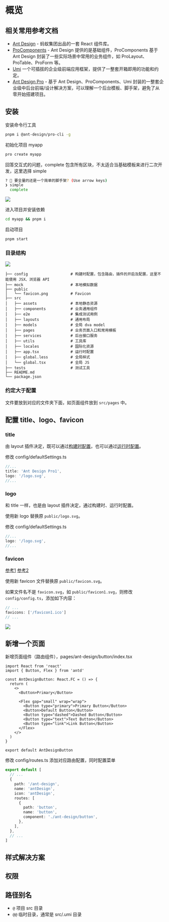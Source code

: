 # 概览

## 相关常用参考文档

- [Ant Design](https://ant-design.antgroup.com/index-cn) - 蚂蚁集团出品的一套 React 组件库。
- [ProComponents](https://procomponents.ant.design/) - Ant Design 提供的是基础组件，ProComponents 基于 Ant Design 封装了一些实际场景中常用的业务组件，如 ProLayout、ProTable、ProForm 等。
- [Umi](https://umijs.org/) 一个可插拔的企业级前端应用框架，提供了一整套开箱即用的功能和约定。
- [Ant Design Pro](https://pro.ant.design/zh-CN) - 基于 Ant Design、ProComponents、Umi 封装的一整套企业级中后台前端/设计解决方案，可以理解一个后台模板、脚手架，避免了从零开始搭建项目。

## 安装

安装命令行工具

```sh
pnpm i @ant-design/pro-cli -g
```

初始化项目 myapp

```sh
pro create myapp
```

回答交互式的问题，complete 包含所有区块，不太适合当基础模板来进行二次开发，这里选择 simple

```sh
? 🚀 要全量的还是一个简单的脚手架? (Use arrow keys)
❯ simple
  complete
```

![](https://image.newarea.site/2024-03-22-01-17-13.png)

进入项目并安装依赖

```sh
cd myapp && pnpm i
```

启动项目

```sh
pnpm start
```

### 目录结构

![](https://image.newarea.site/2024-03-22-01-19-54.png)

```
├── config                   # 构建时配置，包含路由，插件的开启及配置，这里不能使用 JSX、浏览器 API
├── mock                     # 本地模拟数据
├── public
│   └── favicon.png          # Favicon
├── src
│   ├── assets               # 本地静态资源
│   ├── components           # 业务通用组件
│   ├── e2e                  # 集成测试用例
│   ├── layouts              # 通用布局
│   ├── models               # 全局 dva model
│   ├── pages                # 业务页面入口和常用模板
│   ├── services             # 后台接口服务
│   ├── utils                # 工具库
│   ├── locales              # 国际化资源
│   ├── app.tsx              # 运行时配置
│   ├── global.less          # 全局样式
│   └── global.tsx           # 全局 JS
├── tests                    # 测试工具
├── README.md
└── package.json
```

### 约定大于配置

文件要放到对应的文件夹下面，如页面组件放到 `src/pages` 中。

## 配置 title、logo、favicon

### title

由 layout 插件决定，既可以通过[构建时配置](https://umijs.org/docs/max/layout-menu#title)，也可以通过[运行时配置](https://umijs.org/docs/max/layout-menu#title-1)。

修改 config/defaultSettings.ts

```ts
//...
title: 'Ant Design Pro1',
logo: '/logo.svg',
//...
```

### logo

和 title 一样，也是由 layout 插件决定，通过构建时、运行时配置。

使用新 logo 替换原 `public/logo.svg`。

修改 config/defaultSettings.ts

```ts
//...
logo: '/logo.svg',
//...
```

### favicon

[参考1](https://umijs.org/docs/api/config#favicons) [参考2](https://umijs.org/docs/guides/directory-structure#favicon)

使用新 favicon 文件替换原 `public/favicon.svg`。

如果文件名不是 `favicon.svg`，如 `public/favicon1.svg`，则修改 `config/config.ts`，添加如下内容：

```ts
// ...
favicons: ['/favicon1.ico']
// ...
```

![](https://image.newarea.site/2024-03-23-01-12-34.png)

## 新增一个页面

新增页面组件（路由组件），pages/ant-design/button/index.tsx

```tsx
import React from 'react'
import { Button, Flex } from 'antd'

const AntDesignButton: React.FC = () => {
  return (
    <>
      <Button>Primary</Button>

      <Flex gap="small" wrap="wrap">
        <Button type="primary">Primary Button</Button>
        <Button>Default Button</Button>
        <Button type="dashed">Dashed Button</Button>
        <Button type="text">Text Button</Button>
        <Button type="link">Link Button</Button>
      </Flex>
    </>
  )
}

export default AntDesignButton
```

修改 config/routes.ts 添加对应路由配置，同时配置菜单

```ts
export default [
  // ...
  {
    path: '/ant-design',
    name: 'antDesign',
    icon: 'antDesign',
    routes: [
      {
        path: 'button',
        name: 'button',
        component: './ant-design/button',
      },
    ],
  },
  // ...
]
```

## 样式解决方案

## 权限

## 路径别名

- `@` 项目 src 目录
- `@@` 临时目录，通常是 src/.umi 目录
